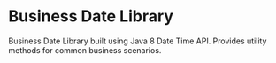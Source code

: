 # Business Date Library
Business Date Library built using Java 8 Date Time API. Provides utility methods for common business scenarios.
